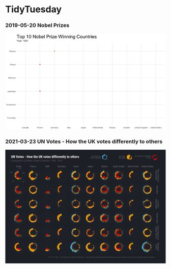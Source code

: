 # TidyTuesday

### 2019-05-20  Nobel Prizes
![UN Votes - How the UK votes differently to others](2019/2019-05-20/nobelprizes.gif)

### 2021-03-23  UN Votes - How the UK votes differently to others

![UN Votes - How the UK votes differently to others](2021/2021-03-23/output/HowTheUKVotesAtTheUN.png)

